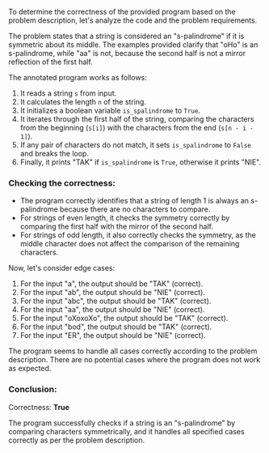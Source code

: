 To determine the correctness of the provided program based on the problem description, let's analyze the code and the problem requirements.

The problem states that a string is considered an "s-palindrome" if it is symmetric about its middle. The examples provided clarify that "oHo" is an s-palindrome, while "aa" is not, because the second half is not a mirror reflection of the first half.

The annotated program works as follows:

1. It reads a string `s` from input.
2. It calculates the length `n` of the string.
3. It initializes a boolean variable `is_spalindrome` to `True`.
4. It iterates through the first half of the string, comparing the characters from the beginning (`s[i]`) with the characters from the end (`s[n - i - 1]`).
5. If any pair of characters do not match, it sets `is_spalindrome` to `False` and breaks the loop.
6. Finally, it prints "TAK" if `is_spalindrome` is `True`, otherwise it prints "NIE".

### Checking the correctness:

- The program correctly identifies that a string of length 1 is always an s-palindrome because there are no characters to compare.
- For strings of even length, it checks the symmetry correctly by comparing the first half with the mirror of the second half.
- For strings of odd length, it also correctly checks the symmetry, as the middle character does not affect the comparison of the remaining characters.

Now, let's consider edge cases:

1. For the input "a", the output should be "TAK" (correct).
2. For the input "ab", the output should be "NIE" (correct).
3. For the input "abc", the output should be "TAK" (correct).
4. For the input "aa", the output should be "NIE" (correct).
5. For the input "oXoxoXo", the output should be "TAK" (correct).
6. For the input "bod", the output should be "TAK" (correct).
7. For the input "ER", the output should be "NIE" (correct).

The program seems to handle all cases correctly according to the problem description. There are no potential cases where the program does not work as expected.

### Conclusion:
Correctness: **True**

The program successfully checks if a string is an "s-palindrome" by comparing characters symmetrically, and it handles all specified cases correctly as per the problem description.